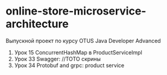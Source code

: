 # online-store-microservice-architecture
Выпускной проект по курсу OTUS Java Developer Advanced

1) Урок 15 ConcurrentHashMap в ProductServiceImpl
2) Урок 33 Swagger: //TOTO скрины 
3) Урок 34 Protobuf and grpc: product service